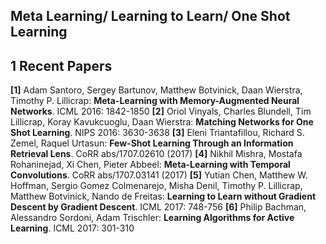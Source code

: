 ## Meta Learning/ Learning to Learn/ One Shot Learning


## 1 Recent Papers

**[1]** Adam Santoro, Sergey Bartunov, Matthew Botvinick, Daan Wierstra, Timothy P. Lillicrap: **Meta-Learning with Memory-Augmented Neural Networks**. ICML 2016: 1842-1850
**[2]** Oriol Vinyals, Charles Blundell, Tim Lillicrap, Koray Kavukcuoglu, Daan Wierstra: **Matching Networks for One Shot Learning**. NIPS 2016: 3630-3638
**[3]** Eleni Triantafillou, Richard S. Zemel, Raquel Urtasun: **Few-Shot Learning Through an Information Retrieval Lens**. CoRR abs/1707.02610 (2017)
**[4]** Nikhil Mishra, Mostafa Rohaninejad, Xi Chen, Pieter Abbeel: **Meta-Learning with Temporal Convolutions**. CoRR abs/1707.03141 (2017)
**[5]** Yutian Chen, Matthew W. Hoffman, Sergio Gomez Colmenarejo, Misha Denil, Timothy P. Lillicrap, Matthew Botvinick, Nando de Freitas: **Learning to Learn without Gradient Descent by Gradient Descent**. ICML 2017: 748-756
**[6]** Philip Bachman, Alessandro Sordoni, Adam Trischler: **Learning Algorithms for Active Learning**. ICML 2017: 301-310



